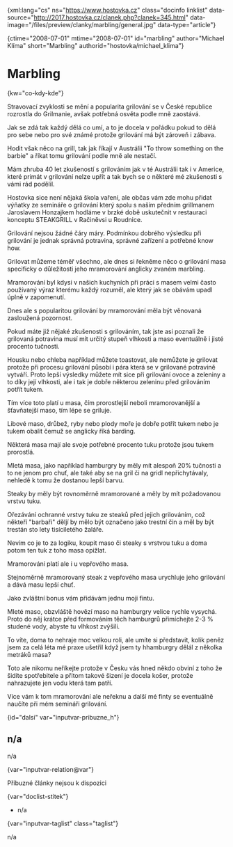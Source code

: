 
{xml:lang="cs" ns="https://www.hostovka.cz" class="docinfo linklist" data-source="http://2017.hostovka.cz/clanek.php?clanek=345.html" data-image="/files/preview/clanky/marbling/general.jpg" data-type="article"}

{ctime="2008-07-01" mtime="2008-07-01" id="marbling" author="Michael Klíma" short="Marbling" authorid="hostovka/michael_klima"}

# Marbling 

{kw="co-kdy-kde"}

Stravovací zvyklosti se mění a popularita grilování se v České republice rozrostla do Grilmanie, avšak potřebná osvěta podle mně zaostává. 

Jak se zdá tak každý dělá co umí, a to je docela v pořádku pokud to dělá pro sebe nebo pro své známé protože grilování má být zároveň i zábava. 

Hodit však něco na grill, tak jak říkají v Austrálii "To throw something on the barbie" a říkat tomu grilování podle mně ale nestačí. 

Mám zhruba 40 let zkušeností s grilováním jak v té Austrálii tak i v Americe, které primát v grilování nelze upřít a tak bych se o některé mé zkušenosti s vámi rád podělil. 

Hostovka sice není nějaká škola vaření, ale občas vám zde mohu přidat výňatky ze semináře o grilování který spolu s naším předním grillmanem Jaroslavem Honzajkem hodláme v brzké době uskutečnit v restauraci konceptu STEAKGRILL v Račiněvsi u Roudnice. 

Grilování nejsou žádné čáry máry. Podmínkou dobrého výsledku při grilování je jednak správná potravina, správné zařízení a potřebné know how. 

Grilovat můžeme téměř všechno, ale dnes si řekněme něco o grilování masa specificky o důležitosti jeho mramorování anglicky zvaném marbling. 

Mramorování byl kdysi v našich kuchyních při práci s masem velmi často používaný výraz kterému každý rozuměl, ale který jak se obávám upadl úplně v zapomenutí. 

Dnes ale s popularitou grilování by mramorování měla být věnovaná zasloužená pozornost. 

Pokud máte již nějaké zkušenosti s grilováním, tak jste asi poznali že grilovaná potravina musí mít určitý stupeň vlhkosti a maso eventuálně i jisté procento tučnosti. 

Housku nebo chleba například můžete toastovat, ale nemůžete je grilovat protože při procesu grilování působí i pára která se v grilované potravině vytváří. Proto lepší výsledky můžete mít sice při grilování ovoce a zeleniny a to díky její vlhkosti, ale i tak je dobře některou zeleninu před grilováním potřít tukem. 

Tím více toto platí u masa, čím prorostlejší neboli mramorovanější a šťavňatejší maso, tím lépe se griluje. 

Libové maso, drůbež, ryby nebo plody moře je dobře potřít tukem nebo je tukem obalit čemuž se anglicky říká barding. 

Některá masa mají ale svoje potřebné procento tuku protože jsou tukem prorostlá. 

Mletá masa, jako například hamburgry by měly mít alespoň 20% tučnosti a to ne jenom pro chuť, ale také aby se na gril či na gridl nepřichytávaly, nehledě k tomu že dostanou lepší barvu. 

Steaky by měly být rovnoměrně mramorované a měly by mít požadovanou vrstvu tuku. 

Ořezávání ochranné vrstvy tuku ze steaků před jejich grilováním, což někteří "barbaři" děljí by mělo být označeno jako trestní čin a měl by být trestán sto lety tisíciletého žaláře. 

Nevím co je to za logiku, koupit maso či steaky s vrstvou tuku a doma potom ten tuk z toho masa opižlat. 

Mramorování platí ale i u vepřového masa. 

Stejnoměrně mramorovaný steak z vepřového masa urychluje jeho grilování a dává masu lepší chuť. 

Jako zvláštní bonus vám přidávám jednu moji fintu. 

Mleté maso, obzvláště hovězí maso na hamburgry velice rychle vysychá. Proto do něj krátce před formováním těch hamburgrů přimíchejte 2-3 % studené vody, abyste tu vlhkost zvýšili. 

To víte, doma to nehraje moc velkou roli, ale umíte si představit, kolik peněz jsem za celá léta mé praxe ušetřil když jsem ty hhamburgry dělál z několka metráků masa? 

Toto ale nikomu neříkejte protože v Česku vás hned někdo obviní z toho že šidíte spotřebitele a přitom takové šizení je docela košer, protože nahrazujete jen vodu která tam patří. 

Více vám k tom mramorování ale neřeknu a další mé finty se eventuálně naučíte při mém semináři grilování. 

{id="dalsi" var="inputvar-pribuzne_h"}

## n/a 

n/a 

{var="inputvar-relation@var"}

Příbuzné články nejsou k dispozici 

{var="doclist-stitek"}

  * n/a 

{var="inputvar-taglist" class="taglist"}

n/a

